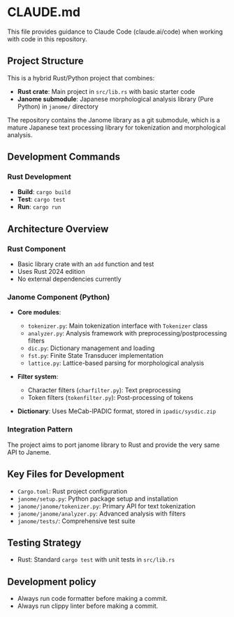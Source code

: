 # CLAUDE.md

This file provides guidance to Claude Code (claude.ai/code) when working with code in this repository.

## Project Structure

This is a hybrid Rust/Python project that combines:
- **Rust crate**: Main project in `src/lib.rs` with basic starter code
- **Janome submodule**: Japanese morphological analysis library (Pure Python) in `janome/` directory

The repository contains the Janome library as a git submodule, which is a mature Japanese text processing library for tokenization and morphological analysis.

## Development Commands

### Rust Development
- **Build**: `cargo build`
- **Test**: `cargo test`
- **Run**: `cargo run`

## Architecture Overview

### Rust Component
- Basic library crate with an `add` function and test
- Uses Rust 2024 edition
- No external dependencies currently

### Janome Component (Python)
- **Core modules**:
  - `tokenizer.py`: Main tokenization interface with `Tokenizer` class
  - `analyzer.py`: Analysis framework with preprocessing/postprocessing filters
  - `dic.py`: Dictionary management and loading
  - `fst.py`: Finite State Transducer implementation
  - `lattice.py`: Lattice-based parsing for morphological analysis
  
- **Filter system**:
  - Character filters (`charfilter.py`): Text preprocessing
  - Token filters (`tokenfilter.py`): Post-processing of tokens
  
- **Dictionary**: Uses MeCab-IPADIC format, stored in `ipadic/sysdic.zip`

### Integration Pattern
The project aims to port janome library to Rust and provide the very same API to Janeme.


## Key Files for Development
- `Cargo.toml`: Rust project configuration
- `janome/setup.py`: Python package setup and installation
- `janome/janome/tokenizer.py`: Primary API for text tokenization
- `janome/janome/analyzer.py`: Advanced analysis with filters
- `janome/tests/`: Comprehensive test suite

## Testing Strategy
- Rust: Standard `cargo test` with unit tests in `src/lib.rs`

## Development policy
- Always run code formatter before making a commit.
- Always run clippy linter before making a commit.
